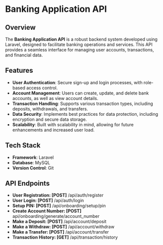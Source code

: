# Banking Application API

## Overview

The **Banking Application API** is a robust backend system developed using Laravel, designed to facilitate banking operations and services. This API provides a seamless interface for managing user accounts, transactions, and financial data.

## Features

- **User Authentication**: Secure sign-up and login processes, with role-based access control.
- **Account Management**: Users can create, update, and delete bank accounts, as well as view account details.
- **Transaction Handling**: Supports various transaction types, including deposits, withdrawals, and transfers.
- **Data Security**: Implements best practices for data protection, including encryption and secure data storage.
- **Scalability**: Built with scalability in mind, allowing for future enhancements and increased user load.

## Tech Stack

- **Framework**: Laravel
- **Database**: MySQL
- **Version Control**: Git

## API Endpoints
- **User Registration: [POST]** /api/auth/register
- **User Login: [POST]** /api/auth/login
- **Setup PIN: [POST]** /api/onboarding/setup/pin
- **Create Account Number: [POST]** api/onboarding/generate/account_number
- **Make a Deposit: [POST]** /api/account/deposit
- **Make a Withdraw: [POST]** /api/account/withdraw
- **Make a Transfer: [POST]** /api/account/transfer
- **Transaction History: [GET]** /api/transaction/history
